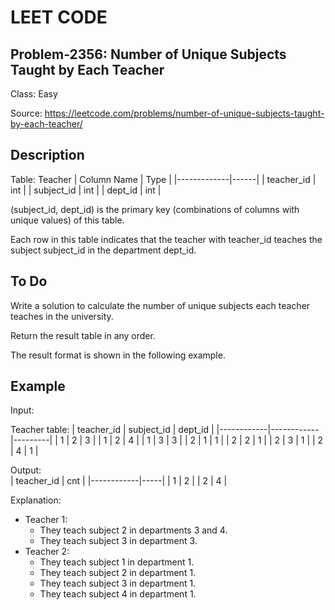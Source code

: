 # LEET CODE
## Problem-2356: Number of Unique Subjects Taught by Each Teacher
Class: Easy

Source: https://leetcode.com/problems/number-of-unique-subjects-taught-by-each-teacher/

## Description
Table: Teacher
| Column Name | Type |
|-------------|------|
| teacher_id  | int  |
| subject_id  | int  |
| dept_id     | int  |

(subject_id, dept_id) is the primary key (combinations of columns with unique values) of this table.

Each row in this table indicates that the teacher with teacher_id teaches the subject subject_id in the department dept_id.

## To Do
Write a solution to calculate the number of unique subjects each teacher teaches in the university.

Return the result table in any order.

The result format is shown in the following example.

## Example

Input:

Teacher table:
| teacher_id | subject_id | dept_id |
|------------|------------|---------|
| 1          | 2          | 3       |
| 1          | 2          | 4       |
| 1          | 3          | 3       |
| 2          | 1          | 1       |
| 2          | 2          | 1       |
| 2          | 3          | 1       |
| 2          | 4          | 1       |

Output:  
| teacher_id | cnt |
|------------|-----|
| 1          | 2   |
| 2          | 4   |

Explanation: 
- Teacher 1:
  - They teach subject 2 in departments 3 and 4.
  - They teach subject 3 in department 3.
- Teacher 2:
  - They teach subject 1 in department 1.
  - They teach subject 2 in department 1.
  - They teach subject 3 in department 1.
  - They teach subject 4 in department 1.
